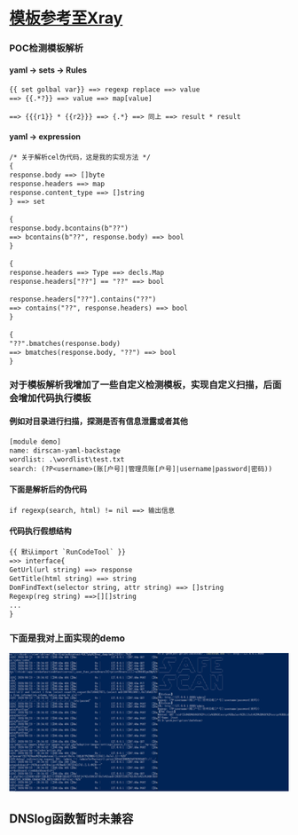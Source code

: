 # [模板参考至Xray](https://docs.xray.cool/#/guide/poc)

### POC检测模板解析
#### yaml -> sets -> Rules
```
{{ set golbal var}} ==> regexp replace ==> value 
==> {{.*?}} ==> value ==> map[value]

==> {{{r1}} * {{r2}}} ==> {.*} ==> 同上 ==> result * result
```

#### yaml -> expression

```
/* 关于解析cel伪代码，这是我的实现方法 */
{
response.body ==> []byte
response.headers ==> map
response.content_type ==> []string
} ==> set

{
response.body.bcontains(b"??")
==> bcontains(b"??", response.body) ==> bool
}

{
response.headers ==> Type ==> decls.Map
response.headers["??"] == "??" ==> bool

response.headers["??"].contains("??")
==> contains("??", response.headers) ==> bool
}

{
"??".bmatches(response.body)
==> bmatches(response.body, "??") ==> bool
}
```

### 对于模板解析我增加了一些自定义检测模板，实现自定义扫描，后面会增加代码执行模板
#### 例如对目录进行扫描，探测是否有信息泄露或者其他
```
[module demo]
name: dirscan-yaml-backstage
wordlist: .\wordlist\test.txt
search: (?P<username>(账[户号]|管理员账[户号]|username|password|密码))

```

#### 下面是解析后的伪代码
```
if regexp(search, html) != nil ==> 输出信息

```
#### 代码执行假想结构
```
{{ 默认import `RunCodeTool` }}
=>> interface{ 
GetUrl(url string) ==> response 
GetTitle(html string) ==> string
DomFindText(selector string, attr string) ==> []string
Regexp(reg string) ==>[][]string
...
}
```
### 下面是我对上面实现的demo
 ![](/img/001.png)

## DNSlog函数暂时未兼容
